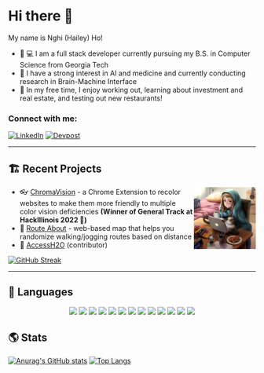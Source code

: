 # Hi there 👋 
My name is Nghi (Hailey) Ho!
- 🐝 💻 I am a full stack developer currently pursuing my B.S. in Computer Science from Georgia Tech
- 🤖 I have a strong interest in AI and medicine and currently conducting research in Brain-Machine Interface
- 💪 In my free time, I enjoy working out, learning about investment and real estate, and testing out new restaurants!

### Connect with me:
[![LinkedIn](https://img.shields.io/badge/linkedin-%230077B5.svg?&style=for-the-badge&logo=linkedin&logoColor=white)](https://www.linkedin.com/in/nghi-hailey-ho-90940a157/)
[![Devpost](https://img.shields.io/badge/Devpost-003E54.svg?style=for-the-badge&logo=Devpost&logoColor=white)](https://devpost.com/nhatnghiho/)

____________________________________________________________________
## 🏗️ Recent Projects
<img alt="Coding" src="https://github.com/nhatnghiho/nhatnghiho/blob/1548c16ceff87b1509527b6a37c85fbf84537fc4/background_pic1.jpeg" width="25%" heigth="auto" align="right"/>

- 👓 [ChromaVision](https://github.com/WebAInternationals/ChromaVision) - a Chrome Extension to recolor websites to make them more friendly to multiple color vision deficiencies **(Winner of General Track at HackIllinois 2022 🥇)**
- 🏃 [Route About](https://nhatnghiho.github.io/route-about/) - web-based map that helps you randomize walking/jogging routes based on distance
- 🚰 [AccessH2O](https://github.com/GTBitsOfGood/access-h2o) (contributor)

[![GitHub Streak](https://github-readme-streak-stats.herokuapp.com?user=nhatnghiho&date_format=M%20j%5B%2C%20Y%5D)](https://git.io/streak-stats)
____________________________________________________________________

## 📖 Languages
<p align="center">
  <img src="https://img.shields.io/badge/Python-14354C?style=for-the-badge&logo=python&logoColor=white"/>
  <img src="https://img.shields.io/badge/Java-ED8B00?style=for-the-badge&logo=java&logoColor=white" />
  <img src="https://img.shields.io/badge/JavaScript-F7DF1E?style=for-the-badge&logo=javascript&logoColor=black" />
  <img src="https://img.shields.io/badge/TypeScript-007ACC?style=for-the-badge&logo=typescript&logoColor=white" />
  <img src="https://img.shields.io/badge/HTML5-E34F26?style=for-the-badge&logo=html5&logoColor=white" />
  <img src="https://img.shields.io/badge/CSS3-1572B6?style=for-the-badge&logo=css3&logoColor=white" />
  <img src="https://img.shields.io/badge/React-20232A?style=for-the-badge&logo=react&logoColor=61DAFB" />
  <img src="https://img.shields.io/badge/MongoDB-4EA94B?style=for-the-badge&logo=mongodb&logoColor=white" />
  <img src="https://img.shields.io/badge/Express.js-404D59?style=for-the-badge" />
  <img src="https://img.shields.io/badge/MySQL-00000F?style=for-the-badge&logo=mysql&logoColor=white" />
  <img src="https://img.shields.io/badge/Node.js-43853D?style=for-the-badge&logo=node.js&logoColor=white" />
  <img src="https://img.shields.io/badge/Angular-DD0031?style=for-the-badge&logo=angular&logoColor=white" />
  <img src="https://www.mathworks.com/matlabcentral/images/matlab-file-exchange.svg" />
</p>

## 🌎 Stats
[![Anurag's GitHub stats](https://github-readme-stats.vercel.app/api?username=nhatnghiho&show_icons=true&theme=default)](https://github.com/anuraghazra/github-readme-stats)
[![Top Langs](https://github-readme-stats.vercel.app/api/top-langs/?username=nhatnghiho&layout=compact)](https://github.com/anuraghazra/github-readme-stats)
